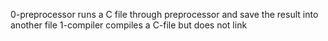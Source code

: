 0-preprocessor runs a C file through preprocessor and save the result into another file
1-compiler compiles a C-file but does not link
